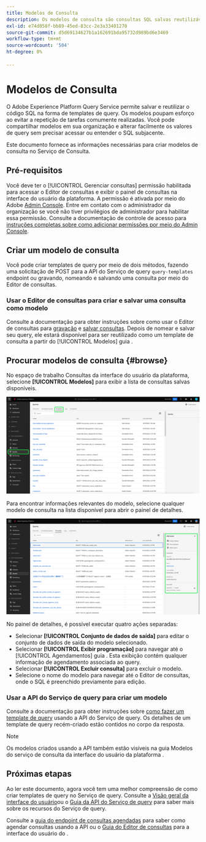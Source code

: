 ```yaml
---
title: Modelos de Consulta
description: Os modelos de consulta são consultas SQL salvas reutilizáveis que podem ser reutilizadas por outros usuários para economizar tempo e esforço. Eles podem ser criados usando o Editor de consultas ou a API do serviço de consultas e estão disponíveis para uso em todos os conjuntos de dados do Experience Platform.
exl-id: e74d058f-bb89-45ed-83cc-2e3a33401270
source-git-commit: d5d69134627b1a162691bda95732d989bd6e3469
workflow-type: tm+mt
source-wordcount: '504'
ht-degree: 0%

---
```


# Modelos de Consulta

O Adobe Experience Platform Query Service permite salvar e reutilizar o código SQL na forma de templates de query. Os modelos poupam esforço ao evitar a repetição de tarefas comumente realizadas. Você pode compartilhar modelos em sua organização e alterar facilmente os valores de query sem precisar acessar ou entender o SQL subjacente.

Este documento fornece as informações necessárias para criar modelos de consulta no Serviço de Consulta.

## Pré-requisitos

Você deve ter o [!UICONTROL Gerenciar consultas] permissão habilitada para acessar o Editor de consultas e exibir o painel de consultas na interface do usuário da plataforma. A permissão é ativada por meio do Adobe [Admin Console](https://adminconsole.adobe.com/). Entre em contato com o administrador da organização se você não tiver privilégios de administrador para habilitar essa permissão. Consulte a documentação de controle de acesso para [instruções completas sobre como adicionar permissões por meio do Admin Console](../../access-control/home.md).

## Criar um modelo de consulta

Você pode criar templates de query por meio de dois métodos, fazendo uma solicitação de POST para a API do Serviço de query `query-templates` endpoint ou gravando, nomeando e salvando uma consulta por meio do Editor de consultas.

### Usar o Editor de consultas para criar e salvar uma consulta como modelo

Consulte a documentação para obter instruções sobre como usar o Editor de consultas para [gravação](./user-guide.md#query-authoring) e [salvar consultas](./user-guide.md#saving-queries). Depois de nomear e salvar seu query, ele estará disponível para ser reutilizado como um template de consulta a partir do [!UICONTROL Modelos] guia .

## Procurar modelos de consulta {#browse}

No espaço de trabalho Consultas da interface do usuário da plataforma, selecione **[!UICONTROL Modelos]** para exibir a lista de consultas salvas disponíveis.

![O espaço de trabalho de consultas com a guia Modelos foi realçado.](../images/ui/query-templates/query-templates.png)

Para encontrar informações relevantes do modelo, selecione qualquer modelo de consulta na lista disponível para abrir o painel de detalhes.

![O painel de detalhes no espaço de trabalho de consultas com a ID de consulta realçada.](../images/ui/query-templates/details-panel.png)

No painel de detalhes, é possível executar quatro ações separadas:

* Selecionar **[!UICONTROL Conjunto de dados de saída]** para editar o conjunto de dados de saída do modelo selecionado.
* Selecionar **[!UICONTROL Exibir programação]** para navegar até o [!UICONTROL Agendamentos] guia . Esta exibição contém qualquer informação de agendamento associada ao query.
* Selecionar **[!UICONTROL Excluir consulta]** para excluir o modelo.
* Selecione o nome do modelo para navegar até o Editor de consultas, onde o SQL é preenchido previamente para edição.

### Usar a API do Serviço de query para criar um modelo

Consulte a documentação para obter instruções sobre [como fazer um template de query](../api/query-templates.md#create-a-query-template) usando a API do Serviço de query. Os detalhes de um template de query recém-criado estão contidos no corpo da resposta.

>[!NOTE]
>
>Os modelos criados usando a API também estão visíveis na guia Modelos do serviço de consulta da interface do usuário da plataforma .

## Próximas etapas

Ao ler este documento, agora você tem uma melhor compreensão de como criar templates de query no Serviço de query. Consulte a [Visão geral da interface do usuário](./overview.md)ou o [Guia da API do Serviço de query](../api/getting-started.md) para saber mais sobre os recursos do Serviço de query.

Consulte a [guia do endpoint de consultas agendadas](../api/scheduled-queries.md) para saber como agendar consultas usando a API ou o [Guia do Editor de consultas](./user-guide.md#scheduled-queries) para a interface do usuário do .
